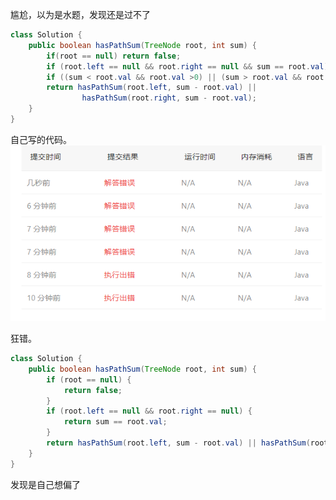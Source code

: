 尴尬，以为是水题，发现还是过不了

```java
class Solution {
    public boolean hasPathSum(TreeNode root, int sum) {
        if(root == null) return false;
        if (root.left == null && root.right == null && sum == root.val)  return true;
        if ((sum < root.val && root.val >0) || (sum > root.val && root.val<0) ) return false;
        return hasPathSum(root.left, sum - root.val) ||
                hasPathSum(root.right, sum - root.val);
    }
}
```

自己写的代码。![image-20201105205619655](pics/112path-sum/image-20201105205619655.png)

狂错。

```java
class Solution {
    public boolean hasPathSum(TreeNode root, int sum) {
        if (root == null) {
            return false;
        }
        if (root.left == null && root.right == null) {
            return sum == root.val;
        }
        return hasPathSum(root.left, sum - root.val) || hasPathSum(root.right, sum - root.val);
    }
}
```

发现是自己想偏了